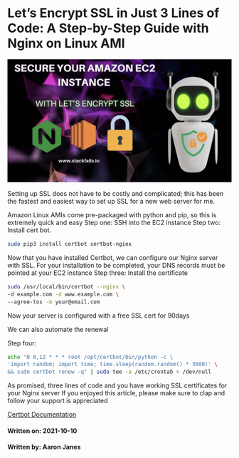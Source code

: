 # Let’s Encrypt SSL in Just 3 Lines of Code: A Step-by-Step Guide with Nginx on Linux AMI
![hero image](/images/lets-encrypt.png)

Setting up SSL does not have to be costly and complicated; this has been the fastest and easiest way to set up SSL for a new web server for me.

Amazon Linux AMIs come pre-packaged with python and pip, so this is extremely quick and easy
Step one:
SSH into the EC2 instance
Step two:
Install cert bot.

```bash
sudo pip3 install certbot certbot-nginx
```

Now that you have installed Certbot, we can configure our Nginx server with SSL. For your installation to be completed, your DNS records must be pointed at your EC2 instance
Step three:
Install the certificate

```bash
sudo /usr/local/bin/certbot --nginx \ 
-d example.com -d www.example.com \ 
--agree-tos -m your@email.com
```
Now your server is configured with a free SSL cert for 90days

We can also automate the renewal

Step four:

```bash 
echo "0 0,12 * * * root /opt/certbot/bin/python -c \ 
'import random; import time; time.sleep(random.random() * 3600)' \
&& sudo certbot renew -q" | sudo tee -a /etc/crontab > /dev/null
```
As promised, three lines of code and you have working SSL certificates for your Nginx server
If you enjoyed this article, please make sure to clap and follow
your support is appreciated


[Certbot Documentation](https://certbot.eff.org/docs/using.html#certbot-command-line-options)

#### Written on: 2021-10-10 
#### Written by: Aaron Janes
